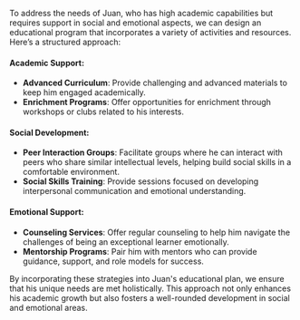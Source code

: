 To address the needs of Juan, who has high academic capabilities but requires support in social and emotional aspects, we can design an educational program that incorporates a variety of activities and resources. Here’s a structured approach:

#### Academic Support:
- **Advanced Curriculum**: Provide challenging and advanced materials to keep him engaged academically.
- **Enrichment Programs**: Offer opportunities for enrichment through workshops or clubs related to his interests.

#### Social Development:
- **Peer Interaction Groups**: Facilitate groups where he can interact with peers who share similar intellectual levels, helping build social skills in a comfortable environment.
- **Social Skills Training**: Provide sessions focused on developing interpersonal communication and emotional understanding.

#### Emotional Support:
- **Counseling Services**: Offer regular counseling to help him navigate the challenges of being an exceptional learner emotionally.
- **Mentorship Programs**: Pair him with mentors who can provide guidance, support, and role models for success.

By incorporating these strategies into Juan's educational plan, we ensure that his unique needs are met holistically. This approach not only enhances his academic growth but also fosters a well-rounded development in social and emotional areas.